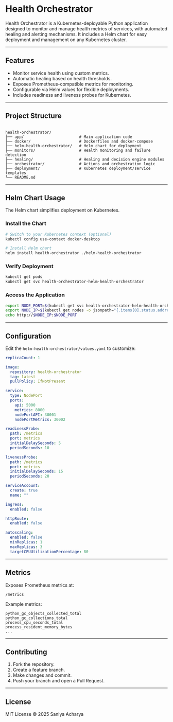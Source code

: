 # Health Orchestrator

Health Orchestrator is a Kubernetes-deployable Python application designed to monitor and manage health metrics of services, with automated healing and alerting mechanisms. It includes a Helm chart for easy deployment and management on any Kubernetes cluster.

---

## Features

- Monitor service health using custom metrics.
- Automatic healing based on health thresholds.
- Exposes Prometheus-compatible metrics for monitoring.
- Configurable via Helm values for flexible deployments.
- Includes readiness and liveness probes for Kubernetes.

---

## Project Structure

```

health-orchestrator/
├── app/                        # Main application code
├── docker/                     # Dockerfiles and docker-compose
├── helm-health-orchestrator/   # Helm chart for deployment
├── monitors/                   # Health monitoring and failure detection
├── healing/                    # Healing and decision engine modules
├── orchestrator/               # Actions and orchestration logic
├── deployment/                 # Kubernetes deployment/service templates
└── README.md

````

---

## Helm Chart Usage

The Helm chart simplifies deployment on Kubernetes.  

### Install the Chart

```bash
# Switch to your Kubernetes context (optional)
kubectl config use-context docker-desktop

# Install Helm chart
helm install health-orchestrator ./helm-health-orchestrator
````

### Verify Deployment

```bash
kubectl get pods
kubectl get svc health-orchestrator-helm-health-orchestrator
```

### Access the Application

```bash
export NODE_PORT=$(kubectl get svc health-orchestrator-helm-health-orchestrator -o jsonpath="{.spec.ports[0].nodePort}")
export NODE_IP=$(kubectl get nodes -o jsonpath="{.items[0].status.addresses[0].address}")
echo http://$NODE_IP:$NODE_PORT
```

---

## Configuration

Edit the `helm-health-orchestrator/values.yaml` to customize:

```yaml
replicaCount: 1

image:
  repository: health-orchestrator
  tag: latest
  pullPolicy: IfNotPresent

service:
  type: NodePort
  ports:
    api: 5000
    metrics: 8000
    nodePortAPI: 30001
    nodePortMetrics: 30002

readinessProbe:
  path: /metrics
  port: metrics
  initialDelaySeconds: 5
  periodSeconds: 10

livenessProbe:
  path: /metrics
  port: metrics
  initialDelaySeconds: 15
  periodSeconds: 20

serviceAccount:
  create: true
  name: ""

ingress:
  enabled: false

httpRoute:
  enabled: false

autoscaling:
  enabled: false
  minReplicas: 1
  maxReplicas: 3
  targetCPUUtilizationPercentage: 80
```

---

## Metrics

Exposes Prometheus metrics at:

```
/metrics
```

Example metrics:

```
python_gc_objects_collected_total
python_gc_collections_total
process_cpu_seconds_total
process_resident_memory_bytes
...
```

---

## Contributing

1. Fork the repository.
2. Create a feature branch.
3. Make changes and commit.
4. Push your branch and open a Pull Request.

---

## License

MIT License © 2025 Saniya Acharya
